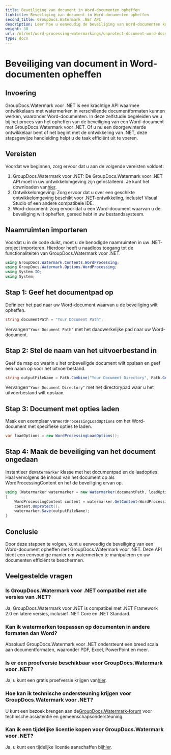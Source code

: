 ```yaml
---
title: Beveiliging van document in Word-documenten opheffen
linktitle: Beveiliging van document in Word-documenten opheffen
second_title: GroupDocs.Watermark .NET API
description: Leer hoe u eenvoudig de beveiliging van Word-documenten kunt opheffen met GroupDocs.Watermark voor .NET. Volg onze stapsgewijze handleiding.
weight: 38
url: /nl/net/word-processing-watermarkings/unprotect-document-word-docs/
type: docs
---
```

# Beveiliging van document in Word-documenten opheffen

## Invoering
GroupDocs.Watermark voor .NET is een krachtige API waarmee ontwikkelaars met watermerken in verschillende documentformaten kunnen werken, waaronder Word-documenten. In deze zelfstudie begeleiden we u bij het proces van het opheffen van de beveiliging van een Word-document met GroupDocs.Watermark voor .NET. Of u nu een doorgewinterde ontwikkelaar bent of net begint met de ontwikkeling van .NET, deze stapsgewijze handleiding helpt u de taak efficiënt uit te voeren.
## Vereisten
Voordat we beginnen, zorg ervoor dat u aan de volgende vereisten voldoet:
1.  GroupDocs.Watermark voor .NET: De GroupDocs.Watermark voor .NET API moet in uw ontwikkelomgeving zijn geïnstalleerd. Je kunt het downloaden van[hier](https://releases.groupdocs.com/Watermark/net/).
2. Ontwikkelomgeving: Zorg ervoor dat u over een geschikte ontwikkelomgeving beschikt voor .NET-ontwikkeling, inclusief Visual Studio of een andere compatibele IDE.
3. Word-document: zorg ervoor dat u een Word-document waarvan u de beveiliging wilt opheffen, gereed hebt in uw bestandssysteem.

## Naamruimten importeren
Voordat u in de code duikt, moet u de benodigde naamruimten in uw .NET-project importeren. Hierdoor heeft u naadloos toegang tot de functionaliteiten van GroupDocs.Watermark voor .NET.
```csharp
using GroupDocs.Watermark.Contents.WordProcessing;
using GroupDocs.Watermark.Options.WordProcessing;
using System.IO;
using System;
```
## Stap 1: Geef het documentpad op
Definieer het pad naar uw Word-document waarvan u de beveiliging wilt opheffen.
```csharp
string documentPath = "Your Document Path";
```
 Vervangen`"Your Document Path"` met het daadwerkelijke pad naar uw Word-document.
## Stap 2: Stel de naam van het uitvoerbestand in
Geef de map op waarin u het onbeveiligde document wilt opslaan en geef een naam op voor het uitvoerbestand.
```csharp
string outputFileName = Path.Combine("Your Document Directory", Path.GetFileName(documentPath));
```
 Vervangen`"Your Document Directory"` met het directorypad waar u het uitvoerbestand wilt opslaan.
## Stap 3: Document met opties laden
 Maak een exemplaar van`WordProcessingLoadOptions` om het Word-document met specifieke opties te laden.
```csharp
var loadOptions = new WordProcessingLoadOptions();
```
## Stap 4: Maak de beveiliging van het document ongedaan
 Instantieer de`Watermarker` klasse met het documentpad en de laadopties. Haal vervolgens de inhoud van het document op als WordProcessingContent en hef de beveiliging ervan op.
```csharp
using (Watermarker watermarker = new Watermarker(documentPath, loadOptions))
{
    WordProcessingContent content = watermarker.GetContent<WordProcessingContent>();
    content.Unprotect();
    watermarker.Save(outputFileName);
}
```

## Conclusie
Door deze stappen te volgen, kunt u eenvoudig de beveiliging van een Word-document opheffen met GroupDocs.Watermark voor .NET. Deze API biedt een eenvoudige manier om watermerken te manipuleren en uw documenten efficiënt te beschermen.
## Veelgestelde vragen
### Is GroupDocs.Watermark voor .NET compatibel met alle versies van .NET?
Ja, GroupDocs.Watermark voor .NET is compatibel met .NET Framework 2.0 en latere versies, inclusief .NET Core en .NET Standard.
### Kan ik watermerken toepassen op documenten in andere formaten dan Word?
Absoluut! GroupDocs.Watermark voor .NET ondersteunt een breed scala aan documentformaten, waaronder PDF, Excel, PowerPoint en meer.
### Is er een proefversie beschikbaar voor GroupDocs.Watermark voor .NET?
 Ja, u kunt een gratis proefversie krijgen van[hier](https://releases.groupdocs.com/).
### Hoe kan ik technische ondersteuning krijgen voor GroupDocs.Watermark voor .NET?
 U kunt een bezoek brengen aan de[GroupDocs.Watermark-forum](https://forum.groupdocs.com/c/watermark/19) voor technische assistentie en gemeenschapsondersteuning.
### Kan ik een tijdelijke licentie kopen voor GroupDocs.Watermark voor .NET?
 Ja, u kunt een tijdelijke licentie aanschaffen bij[hier](https://purchase.groupdocs.com/temporary-license/).